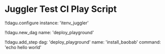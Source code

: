 # Juggler Test CI Play Script

!!dagu.configure
  instance: 'itenv_juggler'

!!dagu.new_dag
  name: 'deploy_playground'

!!dagu.add_step
  dag: 'deploy_playground'
  name: 'install_baobab'
  command: 'echo hello world'
